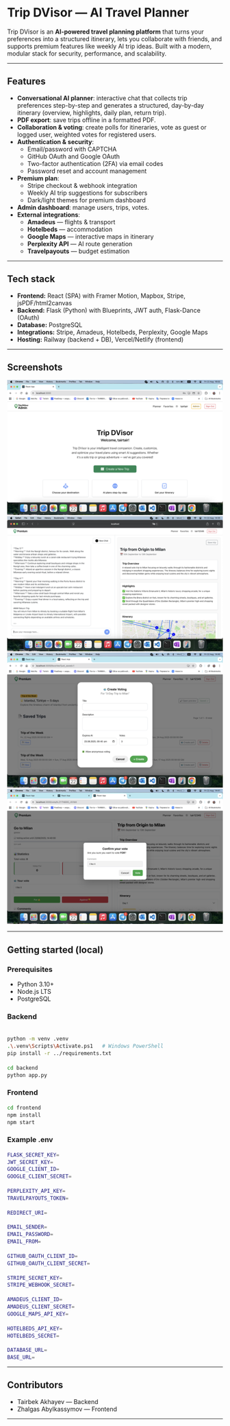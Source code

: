 # Trip DVisor — AI Travel Planner

Trip DVisor is an **AI-powered travel planning platform** that turns your preferences into a structured itinerary, lets you collaborate with friends, and supports premium features like weekly AI trip ideas. Built with a modern, modular stack for security, performance, and scalability.

---

## Features

- **Conversational AI planner**: interactive chat that collects trip preferences step-by-step and generates a structured, day-by-day itinerary (overview, highlights, daily plan, return trip).
- **PDF export**: save trips offline in a formatted PDF.
- **Collaboration & voting**: create polls for itineraries, vote as guest or logged user, weighted votes for registered users.
- **Authentication & security**:
  - Email/password with CAPTCHA
  - GitHub OAuth and Google OAuth
  - Two-factor authentication (2FA) via email codes
  - Password reset and account management
- **Premium plan**:
  - Stripe checkout & webhook integration
  - Weekly AI trip suggestions for subscribers
  - Dark/light themes for premium dashboard
- **Admin dashboard**: manage users, trips, votes.
- **External integrations**:
  - **Amadeus** — flights & transport
  - **Hotelbeds** — accommodation
  - **Google Maps** — interactive maps in itinerary
  - **Perplexity API** — AI route generation
  - **Travelpayouts** — budget estimation

---

## Tech stack

- **Frontend:** React (SPA) with Framer Motion, Mapbox, Stripe, jsPDF/html2canvas
- **Backend:** Flask (Python) with Blueprints, JWT auth, Flask-Dance (OAuth)
- **Database:** PostgreSQL
- **Integrations:** Stripe, Amadeus, Hotelbeds, Perplexity, Google Maps
- **Hosting:** Railway (backend + DB), Vercel/Netlify (frontend)

---

## Screenshots

![Home Page](screenshots/desktop/adminpanel.png)
![Trip Overview](screenshots/desktop/tripoverview1.png)
![Create Voting](screenshots/desktop/createpoll.png)
![Voting](screenshots/desktop/voteconfirm.png)


---

## Getting started (local)

### Prerequisites
- Python 3.10+
- Node.js LTS
- PostgreSQL

### Backend

```bash

python -m venv .venv
.\.venv\Scripts\Activate.ps1   # Windows PowerShell
pip install -r ../requirements.txt

cd backend
python app.py
```

### Frontend

```bash
cd frontend
npm install
npm start
```

### Example .env

```bash
FLASK_SECRET_KEY=
JWT_SECRET_KEY=
GOOGLE_CLIENT_ID=
GOOGLE_CLIENT_SECRET=

PERPLEXITY_API_KEY=
TRAVELPAYOUTS_TOKEN=

REDIRECT_URI=

EMAIL_SENDER=
EMAIL_PASSWORD=
EMAIL_FROM=

GITHUB_OAUTH_CLIENT_ID=
GITHUB_OAUTH_CLIENT_SECRET=

STRIPE_SECRET_KEY=
STRIPE_WEBHOOK_SECRET=

AMADEUS_CLIENT_ID=
AMADEUS_CLIENT_SECRET=
GOOGLE_MAPS_API_KEY=

HOTELBEDS_API_KEY=
HOTELBEDS_SECRET=

DATABASE_URL=
BASE_URL=

```


---

## Contributors


- Tairbek Akhayev — Backend
- Zhalgas Abylkassymov — Frontend

---



